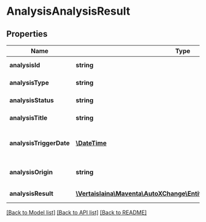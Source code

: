 # AnalysisAnalysisResult

## Properties
Name | Type | Description | Notes
------------ | ------------- | ------------- | -------------
**analysisId** | **string** | Analysis status | [optional] 
**analysisType** | **string** | Analysis type | [optional] 
**analysisStatus** | **string** | Analysis status | [optional] 
**analysisTitle** | **string** | Analysis title | [optional] 
**analysisTriggerDate** | [**\DateTime**](\DateTime.md) | Timestamp when check was triggered | [optional] 
**analysisOrigin** | **string** | Analysis resource origin | [optional] 
**analysisResult** | [**\Vertaislaina\Maventa\AutoXChange\Entity\AnalysisAnalysisResultInfo**](AnalysisAnalysisResultInfo.md) | Result of the analysis | [optional] 

[[Back to Model list]](../README.md#documentation-for-models) [[Back to API list]](../README.md#documentation-for-api-endpoints) [[Back to README]](../README.md)


